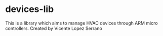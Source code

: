 # devices-lib
This is a library which aims to manage HVAC devices through ARM micro controllers.
Created by Vicente Lopez Serrano
